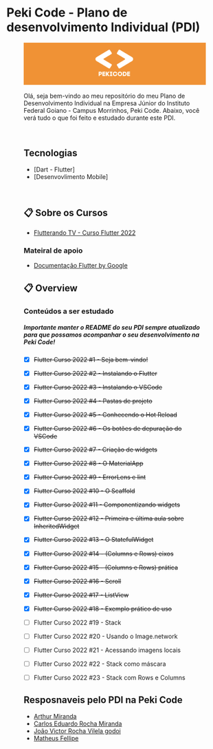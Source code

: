 # Peki Code - Plano de desenvolvimento Individual (PDI)

<figure>

  <img src="pekicode.png" alt="peki_code">

<br>

Olá, seja bem-vindo ao meu repositório do meu Plano de Desenvolvimento Individual na Empresa Júnior do Instituto Federal Goiano - Campus Morrinhos, Peki Code. Abaixo, você verá tudo o que foi feito e estudado durante este PDI.

<br>


## Tecnologias 

* [Dart - Flutter]
* [Desenvovlimento Mobile]

<br>

## :clipboard:  Sobre os Cursos 


* [Flutterando TV - Curso Flutter 2022](https://www.youtube.com/watch?v=Wdn6peqH9ZQ&list=PLlBnICoI-g-fuy5jZiCufhFip1BlBswI7)

### Mateiral de apoio

* [Documentação Flutter by Google](https://docs.flutter.dev/get-started/codelab)
  

## :clipboard: Overview

### Conteúdos a ser estudado
##### Importante manter o README do seu PDI sempre atualizado para que possamos acompanhar o seu desenvolvimento na Peki Code!

- [x] ~~Flutter Curso 2022 #1 - Seja bem-vindo!~~
- [x] ~~Flutter Curso 2022 #2 - Instalando o Flutter~~
- [x] ~~Flutter Curso 2022 #3 - Instalando o VSCode~~
- [x] ~~Flutter Curso 2022 #4 - Pastas de projeto~~
- [x] ~~Flutter Curso 2022 #5 - Conhecendo o Hot Reload~~
- [x] ~~Flutter Curso 2022 #6 - Os botões de depuração do VSCode~~
- [x] ~~Flutter Curso 2022 #7 - Criação de widgets~~
- [x] ~~Flutter Curso 2022 #8 - O MaterialApp~~
- [x] ~~Flutter Curso 2022 #9 - ErrorLens e lint~~
- [x] ~~Flutter Curso 2022 #10 - O Scaffold~~
- [x] ~~Flutter Curso 2022 #11 - Componentizando widgets~~
- [x] ~~Flutter Curso 2022 #12 - Primeira e última aula sobre InheritedWidget~~
- [x] ~~Flutter Curso 2022 #13 - O StatefulWidget~~
- [x] ~~Flutter Curso 2022 #14 - (Columns e Rows) eixos~~
- [x] ~~Flutter Curso 2022 #15 - (Columns e Rows) prática~~
- [x] ~~Flutter Curso 2022 #16 - Scroll~~
- [x] ~~Flutter Curso 2022 #17 - ListView~~
- [x] ~~Flutter Curso 2022 #18 - Exemplo prático de uso~~
- [ ] Flutter Curso 2022 #19 - Stack
- [ ] Flutter Curso 2022 #20 - Usando o Image.network
- [ ] Flutter Curso 2022 #21 - Acessando imagens locais
- [ ] Flutter Curso 2022 #22 - Stack como máscara
- [ ] Flutter Curso 2022 #23 - Stack com Rows e Columns


## Resposnaveis pelo PDI na Peki Code

* [Arthur Miranda](https://github.com/devarthurmiranda)
* [Carlos Eduardo Rocha Miranda](https://github.com/CarlosERM)
* [João Victor Rocha Vilela godoi](https://github.com/Joao-Victor-RVG)
* [Matheus Fellipe](https://github.com/MatheusFellipi)
